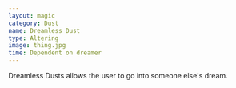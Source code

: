```yaml
---
layout: magic
category: Dust
name: Dreamless Dust
type: Altering
image: thing.jpg
time: Dependent on dreamer
---
```


Dreamless Dusts allows the user to go into someone else's dream.

